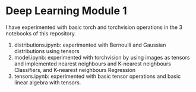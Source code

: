 # Deep Learning Module 1

I have experimented with basic torch and torchvision operations in the 3 notebooks of this repository. 
1. distributions.ipynb: experimented with Bernoulli and Gaussian distributions using tensors
2. model.ipynb: experimented with torchvision by using images as tensors and implemented nearest neighbours and K-nearest neighbours Classifiers, and K-nearest neighbours Regression
3. tensors.ipynb: experimented with basic tensor operations and basic linear algebra with tensors.

